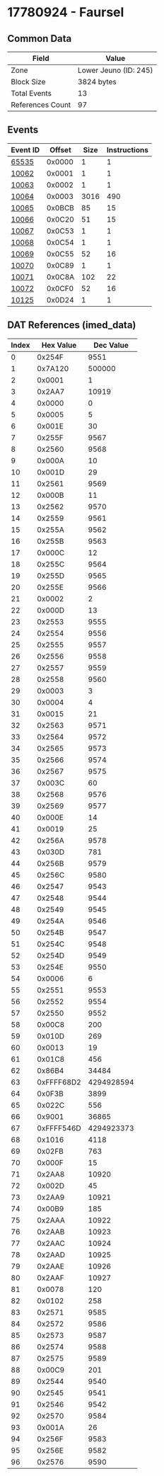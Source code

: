# 17780924 - Faursel

## Common Data

| Field            | Value                 |
|------------------|-----------------------|
| Zone             | Lower Jeuno (ID: 245) |
| Block Size       | 3824 bytes            |
| Total Events     | 13                    |
| References Count | 97                    |

## Events

| Event ID            | Offset   |   Size |   Instructions |
|---------------------|----------|--------|----------------|
| [65535](./65535.md) | 0x0000   |      1 |              1 |
| [10062](./10062.md) | 0x0001   |      1 |              1 |
| [10063](./10063.md) | 0x0002   |      1 |              1 |
| [10064](./10064.md) | 0x0003   |   3016 |            490 |
| [10065](./10065.md) | 0x0BCB   |     85 |             15 |
| [10066](./10066.md) | 0x0C20   |     51 |             15 |
| [10067](./10067.md) | 0x0C53   |      1 |              1 |
| [10068](./10068.md) | 0x0C54   |      1 |              1 |
| [10069](./10069.md) | 0x0C55   |     52 |             16 |
| [10070](./10070.md) | 0x0C89   |      1 |              1 |
| [10071](./10071.md) | 0x0C8A   |    102 |             22 |
| [10072](./10072.md) | 0x0CF0   |     52 |             16 |
| [10125](./10125.md) | 0x0D24   |      1 |              1 |

## DAT References (imed_data)

|   Index | Hex Value   |   Dec Value |
|---------|-------------|-------------|
|       0 | 0x254F      |        9551 |
|       1 | 0x7A120     |      500000 |
|       2 | 0x0001      |           1 |
|       3 | 0x2AA7      |       10919 |
|       4 | 0x0000      |           0 |
|       5 | 0x0005      |           5 |
|       6 | 0x001E      |          30 |
|       7 | 0x255F      |        9567 |
|       8 | 0x2560      |        9568 |
|       9 | 0x000A      |          10 |
|      10 | 0x001D      |          29 |
|      11 | 0x2561      |        9569 |
|      12 | 0x000B      |          11 |
|      13 | 0x2562      |        9570 |
|      14 | 0x2559      |        9561 |
|      15 | 0x255A      |        9562 |
|      16 | 0x255B      |        9563 |
|      17 | 0x000C      |          12 |
|      18 | 0x255C      |        9564 |
|      19 | 0x255D      |        9565 |
|      20 | 0x255E      |        9566 |
|      21 | 0x0002      |           2 |
|      22 | 0x000D      |          13 |
|      23 | 0x2553      |        9555 |
|      24 | 0x2554      |        9556 |
|      25 | 0x2555      |        9557 |
|      26 | 0x2556      |        9558 |
|      27 | 0x2557      |        9559 |
|      28 | 0x2558      |        9560 |
|      29 | 0x0003      |           3 |
|      30 | 0x0004      |           4 |
|      31 | 0x0015      |          21 |
|      32 | 0x2563      |        9571 |
|      33 | 0x2564      |        9572 |
|      34 | 0x2565      |        9573 |
|      35 | 0x2566      |        9574 |
|      36 | 0x2567      |        9575 |
|      37 | 0x003C      |          60 |
|      38 | 0x2568      |        9576 |
|      39 | 0x2569      |        9577 |
|      40 | 0x000E      |          14 |
|      41 | 0x0019      |          25 |
|      42 | 0x256A      |        9578 |
|      43 | 0x030D      |         781 |
|      44 | 0x256B      |        9579 |
|      45 | 0x256C      |        9580 |
|      46 | 0x2547      |        9543 |
|      47 | 0x2548      |        9544 |
|      48 | 0x2549      |        9545 |
|      49 | 0x254A      |        9546 |
|      50 | 0x254B      |        9547 |
|      51 | 0x254C      |        9548 |
|      52 | 0x254D      |        9549 |
|      53 | 0x254E      |        9550 |
|      54 | 0x0006      |           6 |
|      55 | 0x2551      |        9553 |
|      56 | 0x2552      |        9554 |
|      57 | 0x2550      |        9552 |
|      58 | 0x00C8      |         200 |
|      59 | 0x010D      |         269 |
|      60 | 0x0013      |          19 |
|      61 | 0x01C8      |         456 |
|      62 | 0x86B4      |       34484 |
|      63 | 0xFFFF68D2  |  4294928594 |
|      64 | 0x0F3B      |        3899 |
|      65 | 0x022C      |         556 |
|      66 | 0x9001      |       36865 |
|      67 | 0xFFFF546D  |  4294923373 |
|      68 | 0x1016      |        4118 |
|      69 | 0x02FB      |         763 |
|      70 | 0x000F      |          15 |
|      71 | 0x2AA8      |       10920 |
|      72 | 0x002D      |          45 |
|      73 | 0x2AA9      |       10921 |
|      74 | 0x00B9      |         185 |
|      75 | 0x2AAA      |       10922 |
|      76 | 0x2AAB      |       10923 |
|      77 | 0x2AAC      |       10924 |
|      78 | 0x2AAD      |       10925 |
|      79 | 0x2AAE      |       10926 |
|      80 | 0x2AAF      |       10927 |
|      81 | 0x0078      |         120 |
|      82 | 0x0102      |         258 |
|      83 | 0x2571      |        9585 |
|      84 | 0x2572      |        9586 |
|      85 | 0x2573      |        9587 |
|      86 | 0x2574      |        9588 |
|      87 | 0x2575      |        9589 |
|      88 | 0x00C9      |         201 |
|      89 | 0x2544      |        9540 |
|      90 | 0x2545      |        9541 |
|      91 | 0x2546      |        9542 |
|      92 | 0x2570      |        9584 |
|      93 | 0x001A      |          26 |
|      94 | 0x256F      |        9583 |
|      95 | 0x256E      |        9582 |
|      96 | 0x2576      |        9590 |
